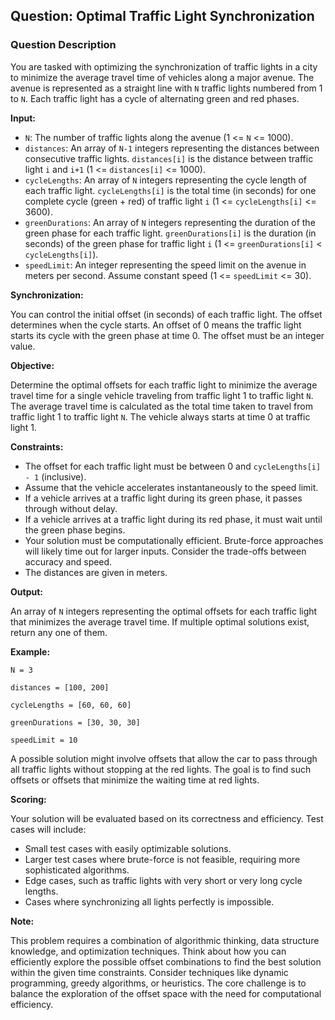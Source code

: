 ## Question: Optimal Traffic Light Synchronization

### Question Description

You are tasked with optimizing the synchronization of traffic lights in a city to minimize the average travel time of vehicles along a major avenue. The avenue is represented as a straight line with `N` traffic lights numbered from 1 to `N`. Each traffic light has a cycle of alternating green and red phases.

**Input:**

*   `N`: The number of traffic lights along the avenue (1 <= `N` <= 1000).
*   `distances`: An array of `N-1` integers representing the distances between consecutive traffic lights. `distances[i]` is the distance between traffic light `i` and `i+1` (1 <= `distances[i]` <= 1000).
*   `cycleLengths`: An array of `N` integers representing the cycle length of each traffic light. `cycleLengths[i]` is the total time (in seconds) for one complete cycle (green + red) of traffic light `i` (1 <= `cycleLengths[i]` <= 3600).
*   `greenDurations`: An array of `N` integers representing the duration of the green phase for each traffic light. `greenDurations[i]` is the duration (in seconds) of the green phase for traffic light `i` (1 <= `greenDurations[i]` < `cycleLengths[i]`).
*   `speedLimit`: An integer representing the speed limit on the avenue in meters per second. Assume constant speed (1 <= `speedLimit` <= 30).

**Synchronization:**

You can control the initial offset (in seconds) of each traffic light. The offset determines when the cycle starts. An offset of 0 means the traffic light starts its cycle with the green phase at time 0. The offset must be an integer value.

**Objective:**

Determine the optimal offsets for each traffic light to minimize the average travel time for a single vehicle traveling from traffic light 1 to traffic light `N`. The average travel time is calculated as the total time taken to travel from traffic light 1 to traffic light `N`. The vehicle always starts at time 0 at traffic light 1.

**Constraints:**

*   The offset for each traffic light must be between 0 and `cycleLengths[i] - 1` (inclusive).
*   Assume that the vehicle accelerates instantaneously to the speed limit.
*   If a vehicle arrives at a traffic light during its green phase, it passes through without delay.
*   If a vehicle arrives at a traffic light during its red phase, it must wait until the green phase begins.
*   Your solution must be computationally efficient. Brute-force approaches will likely time out for larger inputs. Consider the trade-offs between accuracy and speed.
*   The distances are given in meters.

**Output:**

An array of `N` integers representing the optimal offsets for each traffic light that minimizes the average travel time. If multiple optimal solutions exist, return any one of them.

**Example:**

`N = 3`

`distances = [100, 200]`

`cycleLengths = [60, 60, 60]`

`greenDurations = [30, 30, 30]`

`speedLimit = 10`

A possible solution might involve offsets that allow the car to pass through all traffic lights without stopping at the red lights. The goal is to find such offsets or offsets that minimize the waiting time at red lights.

**Scoring:**

Your solution will be evaluated based on its correctness and efficiency. Test cases will include:

*   Small test cases with easily optimizable solutions.
*   Larger test cases where brute-force is not feasible, requiring more sophisticated algorithms.
*   Edge cases, such as traffic lights with very short or very long cycle lengths.
*   Cases where synchronizing all lights perfectly is impossible.

**Note:**

This problem requires a combination of algorithmic thinking, data structure knowledge, and optimization techniques.  Think about how you can efficiently explore the possible offset combinations to find the best solution within the given time constraints.  Consider techniques like dynamic programming, greedy algorithms, or heuristics. The core challenge is to balance the exploration of the offset space with the need for computational efficiency.
